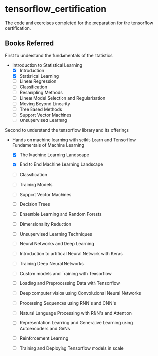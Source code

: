 # tensorflow_certification
The code and exercises completed for the preparation for the tensorflow certification.



## Books Referred
First to understand the fundamentals of the statistics
 - Introduction to Statistical Learning
   - [x] Introduction
   - [x] Statistical Learning
   - [ ] Linear Regression
   - [ ] Classification
   - [ ] Resampling Methods
   - [ ] Linear Model Selection and Regularization
   - [ ] Moving Beyond Linearity
   - [ ] Tree Based Methods
   - [ ] Support Vector Machines
   - [ ] Unsupervised Learning
   
Second to understand the tensorflow library and its offerings
 - Hands on machine learning with scikit-Learn and Tensorflow
   Fundamentals of Machine Learning
   - [x] The Machine Learning Landscape
   - [x] End to End Machine Learning Landscape
   - [ ] Classification
   - [ ] Training Models
   - [ ] Support Vector Machines
   - [ ] Decision Trees
   - [ ] Ensemble Learning and Random  Forests
   - [ ] Dimensionality Reduction
   - [ ] Unsupervised Learning Techniques
   - [ ] Neural Networks and Deep Learning
   - [ ] Introduction to artificial Neural Network with Keras
   - [ ] Training Deep Neural Networks
   - [ ] Custom models and Training with Tensorflow
   - [ ] Loading and Preprocessing Data with Tensorflow
   - [ ] Deep computer vision using Convolutional Neural Networks
   - [ ] Processing Sequences using RNN's and CNN's
   - [ ] Natural Language Processing with RNN's and Attention
   - [ ] Representation Learning and Generative Learning using Autoencoders and GANs
   - [ ] Reinforcement Learning 
   - [ ] Training and Deploying Tensorflow models in scale
   
